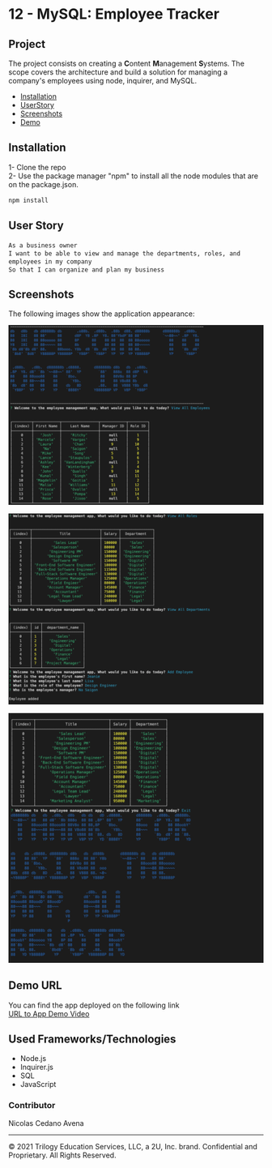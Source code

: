 # 12 - MySQL: Employee Tracker

## Project

The project consists on creating a **C**ontent **M**anagement **S**ystems. The scope covers the architecture and build a solution for managing a company's employees using node, inquirer, and MySQL.


- [Installation](#Installation)
- [UserStory](#UserStory)
- [Screenshots](#Screenshots&Test)
- [Demo](#Demo)




## Installation  

1- Clone the repo  
2- Use the package manager "npm" to install all the node modules that are on the package.json.  

```bash
npm install
```



## User Story

```
As a business owner
I want to be able to view and manage the departments, roles, and employees in my company
So that I can organize and plan my business
```



## Screenshots 

The following images show the application appearance:


![demo](Assets/demo-one.png)


![demo](Assets/demo-two.png)


![demo](Assets/demo-three.png)

## Demo URL 


You can find the app deployed on the following link  
<a href="https://drive.google.com/file/d/1tgnoP3JGt5H796ZaIcTYCgYSolDNdo2q/view?usp=sharing" target="_blank">URL to App Demo Video</a>





## Used Frameworks/Technologies

- Node.js
- Inquirer.js
- SQL
- JavaScript




### Contributor


Nicolas Cedano Avena
- - -
© 2021 Trilogy Education Services, LLC, a 2U, Inc. brand. Confidential and Proprietary. All Rights Reserved.